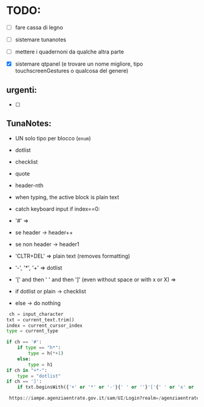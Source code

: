 # TODO:

- [ ]  fare cassa di legno

- [ ]  sistemare tunanotes

- [ ]  mettere i quadernoni da qualche altra parte

- [x]  sistemare qtpanel (e trovare un nome migliore, tipo touchscreenGestures o qualcosa del genere)

## urgenti:

- [ ]  

## TunaNotes:

-  UN solo tipo per blocco (`enum`)

-  dotlist

-  checklist

-  quote

-  header-nth

-  when typing, the active block is plain text

-  catch keyboard input if index==0:

-  '#' =>

-  se header -> header++

-  se non header -> header1

-  'CLTR+DEL' => plain text (removes formatting)

-  '-', '*', '+' => dotlist

-  '[' and then ' ' and then ']' (even without space or with x or X) =>

-  if dotlist or plain -> checklist

-  else -> do nothing

```python
 ch = input_character
txt = current_text.trim()
index = current_cursor_index
type = current_type

if ch == '#':
	if type == "h*":
		type = h(*+1)
    else:
    	type = h1
if ch in "+*-":
	type = "dotlist"
if ch == ']':
	if txt.beginsWith({'+' or '*' or '-'}{' ' or ''}'['{' ' or 'x' or 'X'}:```

 https://iampe.agenziaentrate.gov.it/sam/UI/Login?realm=/agenziaentrate

 

